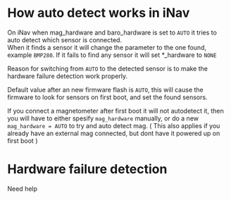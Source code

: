 # How auto detect works in iNav

On iNav when mag_hardware and baro_hardware is set to `AUTO` it tries to auto detect which sensor is connected.  
When it finds a sensor it will change the parameter to the one found, example `BMP280`. If it fails to find any sensor it will set *_hardware to `NONE`

Reason for switching from `AUTO` to the detected sensor is to make the hardware failure detection work properly.

Default value after an new firmware flash is `AUTO`, this will cause the firmware to look for sensors on first boot, and set the found sensors.

If you connect a magnetometer after first boot it will not autodetect it, then you will have to either spesify `mag_hardware` manually, or do a new `mag_hardware = AUTO` to try and auto detect mag. ( This also applies if you already have an external mag connected, but dont have it powered up on first boot )

# Hardware failure detection

Need help